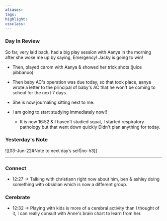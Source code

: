 ```yaml
---
aliases:  
tags:
highlight:  
cssclass:
---
```

### Day In Review
So far, very laid back, had a big play session with Aanya in the morning after she woke me up by saying, Emergency! Jacky is going to win!

- Then, played carom with Aanya & showed her trick shots (juice pibbanoo)
- Then baby AC's operation was due today, so that took place, aanya wrote a letter to the principal of baby's AC that he won't be coming to school for the next 7 days.
- She is now journaling sitting next to me.

- I am going to start studying immediately now!!
	- It is now 16:52 & I haven't studied squat, I started respiratory pathology but that went down quickly
Didn't plan anything for today.

### Yesterday's Note
 ![[03-Jun-22#Note to next day’s self|no-h3]]

--- 
### Connect
- 12:27 → Talking with christiann right now about him, ben & ashley doing something with obsidian which is now a different group.

### Cerebrate
- 12:32 → Playing with kids is more of a cerebral activity than I thought of it, I can really consult with Anne's brain chart to learn from her.
